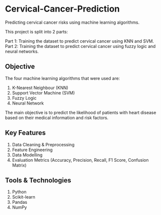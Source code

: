 # Cervical-Cancer-Prediction
Predicting cervical cancer risks using machine learning algorithms.

This project is split into 2 parts:

Part 1: Training the dataset to predict cervical cancer using KNN and SVM.
Part 2: Training the dataset to predict cervical cancer using fuzzy logic and neural networks.

## Objective
The four machine learning algorithms that were used are:

1. K-Nearest Neighbour (KNN)
2. Support Vector Machine (SVM)
3. Fuzzy Logic
4. Neural Network

The main objective is to predict the likelihood of patients with heart disease based on their medical information and risk factors. 

## Key Features
1. Data Cleaning & Preprocessing
2. Feature Engineering
3. Data Modelling
4. Evaluation Metrics (Accuracy, Precision, Recall, F1 Score, Confusion Matrix)

## Tools & Technologies
1. Python
2. Scikit-learn
3. Pandas
4. NumPy
   
